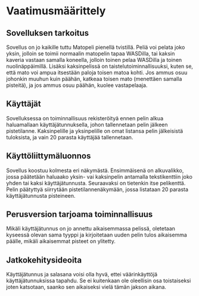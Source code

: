 # Vaatimusmäärittely

## Sovelluksen tarkoitus
Sovellus on jo kaikille tuttu Matopeli pienellä tvistillä. Peliä voi pelata joko yksin, jolloin se toimii normaalin matopelin tapaa WASDilla, tai kaksin kaveria vastaan samalla koneella, jolloin toinen pelaa WASDilla ja toinen nuolinäppäimillä. Lisäksi kaksinpelissä on taistelutoiminnallisuuksi, kuten se, että mato voi ampua itsestään paloja toisen matoa kohti. Jos ammus osuu johonkin muuhun kuin päähän, katkeaa toisen mato (menettäen samalla pisteitä), ja jos ammus osuu päähän, kuolee vastapelaaja.
## Käyttäjät
Sovelluksessa on toiminnallisuus rekisteröityä ennen pelin alkua haluamallaan käyttäjätunnuksella, johon tallennetaan pelin jälkeen pistetilanne. Kaksinpelille ja yksinpelille on omat listansa pelin jälkeisistä tuloksista, ja vain 20 parasta käyttäjää tallennetaan.
## Käyttöliittymäluonnos
Sovellus koostuu kolmesta eri näkymästä. Ensimmäisenä on alkuvalikko, jossa päätetään haluaako yksin- vai kaksinpelin antamalla tekstikenttiin joko yhden tai kaksi käyttäjätunnusta. Seuraavaksi on tietenkin itse pelikenttä. Pelin päätyttyä siirrytään pistetilannenäkymään, jossa listataan 20 parasta käyttäjätunnusta pisteineen.

## Perusversion tarjoama toiminnallisuus
Mikäli käyttäjätunnus on jo annettu aikaisemmassa pelissä, oletetaan kyseessä olevan sama tyyppi ja kirjoitetaan uuden pelin tulos aikaisemma päälle, mikäli aikaisemmat pisteet on ylitetty. 
## Jatkokehitysideoita
Käyttäjätunnus ja salasana voisi olla hyvä, ettei väärinkäyttöjä käyttäjätunnuksissa tapahdu. Se ei kuitenkaan ole oleellisin osa toistaiseksi joten katsotaan, saanko sen aikaiseksi vielä tämän jakson aikana.

